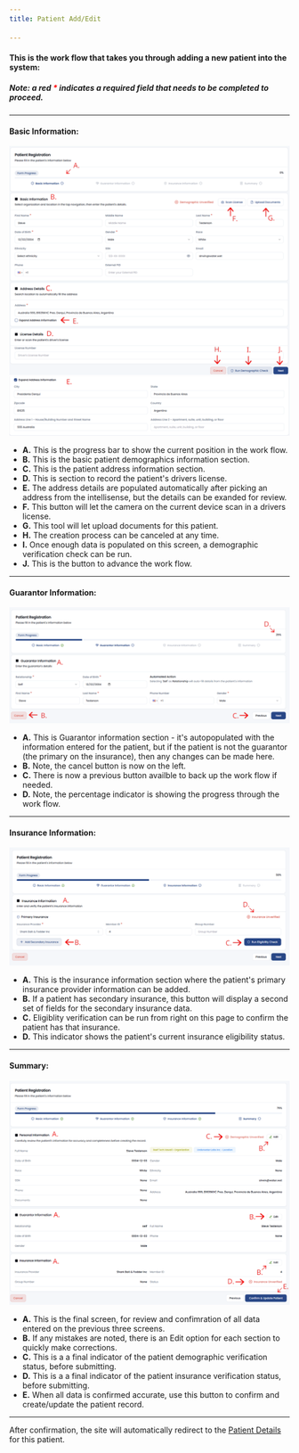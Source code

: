 ```yaml
---
title: Patient Add/Edit

---
```


#### This is the work flow that takes you through adding a new patient into the system:
##### Note: a red <b style="color: red;">*</b> indicates a required field that needs to be completed to proceed.

<hr />

#### Basic Information:
![AddUpPatient](/src/assets/screenPrints/Patient_Add1.png)
![AddUpPatient](/src/assets/screenPrints/Patient_Add5.png)


- **A.** This is the progress bar to show the current position in the work flow.
- **B.** This is the basic patient demographics information section.
- **C.** This is the patient address information section.
- **D.** This is section to record the patient's drivers license.
- **E.** The address details are populated automatically after picking an address from the intellisense, but the details can be exanded for review.
- **F.** This button will let the camera on the current device scan in a drivers license.
- **G.** This tool will let upload documents for this patient.
- **H.** The creation process can be canceled at any time.
- **I.** Once enough data is populated on this screen, a demographic verification check can be run.
- **J.** This is the button to advance the work flow.

<hr />

#### Guarantor Information:
![AddUpPatient](/src/assets/screenPrints/Patient_Add2.png)

- **A.** This is Guarantor information section - it's autopopulated with the information entered for the patient, but if the patient is not the guarantor (the primary on the insurance), then any changes can be made here.
- **B.** Note, the cancel button is now on the left.
- **C.** There is now a previous button availble to back up the work flow if needed.
- **D.** Note, the percentage indicator is showing the progress through the work flow.

<hr />

#### Insurance Information:
![AddUpPatient](/src/assets/screenPrints/Patient_Add3.png)

- **A.** This is the insurance information section where the patient's primary insurance provider information can be added.
- **B.** If a patient has secondary insurance, this button will display a second set of fields for the secondary insurance data.
- **C.** Eligiblity verification can be run from right on this page to confirm the patient has that insurance.
- **D.** This indicator shows the patient's current insurance eligibility status.

<hr />

#### Summary:
![AddUpPatient](/src/assets/screenPrints/Patient_Add4.png)

- **A.** This is the final screen, for review and confimration of all data entered on the previous three screens.
- **B.** If any mistakes are noted, there is an Edit option for each section to quickly make corrections.
- **C.** This is a a final indicator of the patient demographic verification status, before submitting.
- **D.** This is a a final indicator of the patient insurance verification status, before submitting.
- **E.** When all data is confirmed accurate, use this button to confirm and create/update the patient record.

<hr />

After confirmation, the site will automatically redirect to the [Patient Details](/patients/details/) for this patient.